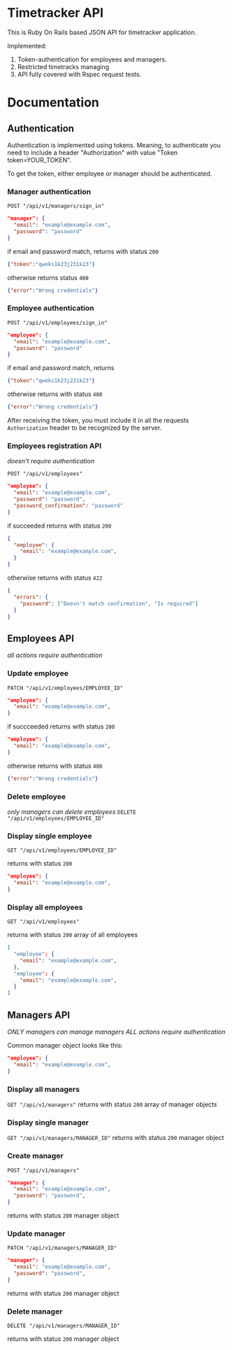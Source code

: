 # Timetracker API

This is Ruby On Rails based JSON API for timetracker application.

Implemented:
1. Token-authentication for employees and managers.
2. Restricted timetracks managing
3. API fully covered with Rspec request tests.

# Documentation

## Authentication

Authentication is implemented using tokens. Meaning, to authenticate you need to include a header "Authorization" with value "Token token=YOUR_TOKEN".

To get the token, either employee or manager should be authenticated.

### Manager authentication

`POST "/api/v1/managers/sign_in"`

```json
"manager": {
  "email": "example@example.com",
  "password": "password"
}
```

if email and password match, returns with status `200`

```json
{"token":"qweks1k23j231k23"}
```

otherwise returns status `400`

```json
{"error":"Wrong credentials"}
```

### Employee authentication

`POST "/api/v1/employees/sign_in"`
```json
"employee": {
  "email": "example@example.com",
  "password": "password"
}
```

if email and password match, returns

```json
{"token":"qweks1k23j231k23"}
```

otherwise returns with status `400`

```json
{"error":"Wrong credentials"}
```

After receiving the token, you must include it in all the requests `Authorization` header to be recognized by the server.

### Employees registration API

*doesn't require authentication*

`POST "/api/v1/employees"`

```json
"employee": {
  "email": "example@example.com",
  "password": "password",
  "password_confirmation": "password"
}
```

if succeeded returns with status `200`
```json
{
  "employee": {
    "email": "example@example.com",
  }
}
```

otherwise returns with status `422`

```json
{
  "errors": {
    "password": ["Doesn't match confirmation", "Is required"]
  }
}
```

## Employees API

*all actions require authentication*

### Update employee

`PATCH "/api/v1/employees/EMPLOYEE_ID"`
```json
"employee": {
  "email": "example@example.com",
}
```

if succceeded returns with status `200`
```json
"employee": {
  "email": "example@example.com",
}
```

otherwise returns with status `400`

```json
{"error":"Wrong credentials"}
```

### Delete employee

*only managers can delete employees*
`DELETE "/api/v1/employees/EMPLOYEE_ID"`

### Display single employee

`GET "/api/v1/employees/EMPLOYEE_ID"`

returns with status `200`

```json
"employee": {
  "email": "example@example.com",
}
```

### Display all employees

`GET "/api/v1/employees"`

returns with status `200` array of all employees
```json
[
  "employee": {
    "email": "example@example.com",
  },
  "employee": {
    "email": "example@example.com",
  }
]
```

## Managers API

*ONLY managers can manage managers*
*ALL actions require authentication*

Common manager object looks like this:

```json
"employee": {
  "email": "example@example.com",
}

```

### Display all managers

`GET "/api/v1/managers"`
returns with status `200` array of manager objects

### Display single manager

`GET "/api/v1/managers/MANAGER_ID"`
returns with status `200` manager object

### Create manager

`POST "/api/v1/managers"`
```json
"manager": {
  "email": "example@example.com",
  "password": "password",
}
```

returns with status `200` manager object

### Update manager

`PATCH "/api/v1/managers/MANAGER_ID"`
```json
"manager": {
  "email": "example@example.com",
  "password": "password",
}
```
returns with status `200` manager object

### Delete manager

`DELETE "/api/v1/managers/MANAGER_ID"`

returns with status `200` manager object

